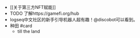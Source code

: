 - [[关于第三方NFT赋能]]
- TODO 了解https://gamefi.org/hub
- logseq中文社区的新手引导机器人超有趣！@discobot可以看到。
- 种田 #card
	- till the land